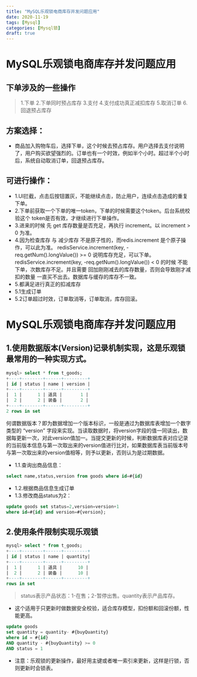 ```yaml
---
title: "MySQL乐观锁电商库存并发问题应用"
date: 2020-11-19
tags: [Mysql]
categories: [Mysql锁]
draft: true
---
```

# MySQL乐观锁电商库存并发问题应用
## 下单涉及的一些操作

>1.下单
2.下单同时预占库存
3.支付
4.支付成功真正减扣库存
5.取消订单
>6.回退预占库存

## 方案选择：
- 商品加入购物车后，选择下单，这个时候去预占库存。用户选择去支付说明了，用户购买欲望强烈的。订单也有一个时效，例如半个小时。超过半个小时后，系统自动取消订单，回退预占库存。

## 可进行操作：
- 1.UI拦截，点击后按钮置灰，不能继续点击，防止用户，连续点击造成的重复下单。
- 2.下单前获取一个下单的唯一token，下单的时候需要这个token。后台系统校验这个 token是否有效，才继续进行下单操作。
- 3.进来的时候 先 get 库存数量是否充足，再执行 increment。以 increment > 0 为准。
- 4.因为检查库存 与 减少库存 不是原子性的，而redis.increment 是个原子操作，可以此为准。
redisService.increment(key, -req.getNum().longValue()) >= 0 说明库存充足，可以下单。
redisService.increment(key, -req.getNum().longValue()) < 0 的时候 不能下单，次数库存不足。并且需要 回加刚刚减去的库存数量，否则会导致刚才减扣的数量 一直买不出去。数据库与缓存的库存不一致。
- 5.都满足进行真正的扣减库存
- 5.1生成订单
- 5.2订单超过时效，订单取消等，订单取消，库存回滚。



# MySQL乐观锁电商库存并发问题应用
## 1.使用数据版本(Version)记录机制实现，这是乐观锁最常用的一种实现方式。
```sql
mysql> select * from t_goods;  
+----+--------+------+---------+  
| id | status | name | version |  
+----+--------+------+---------+  
|  1 |      1 | 道具 |       1 |  
|  2 |      2 | 装备 |       2 |  
+----+--------+------+---------+  
2 rows in set 

```
何谓数据版本？即为数据增加一个版本标识，一般是通过为数据库表增加一个数字类型的 “version” 字段来实现。当读取数据时，将version字段的值一同读出，数据每更新一次，对此version值加一。当提交更新的时候，判断数据库表对应记录的当前版本信息与第一次取出来的version值进行比对，如果数据库表当前版本号与第一次取出来的version值相等，则予以更新，否则认为是过期数据。


- 1.1.查询出商品信息：
```sql
select name,status,version from goods where id=#{id}
```
- 1.2.根据商品信息生成订单
- 1.3.修改商品status为2：
```sql
update goods set status=2,version=version+1
where id=#{id} and version=#{version};
```

## 2.使用条件限制实现乐观锁
```sql
mysql> select * from t_goods;  
+----+--------+------+---------+  
| id | status | name | quantity|  
+----+--------+------+---------+  
|  1 |      1 | 道具 |      10 |  
|  2 |      2 | 装备 |      10 |  
+----+--------+------+---------+  
rows in set 
```
> status表示产品状态：1-在售；2-暂停出售。quantity表示产品库存。

- 这个适用于只更新时做数据安全校验，适合库存模型，扣份额和回滚份额，性能更高。
```sql
update goods
set quantity = quantity- #{buyQuantity} 
where id = #{id} 
AND quantity - #{buyQuantity} >= 0 
AND status = 1
```

- 注意：乐观锁的更新操作，最好用主键或者唯一索引来更新，这样是行锁，否则更新时会锁表。


